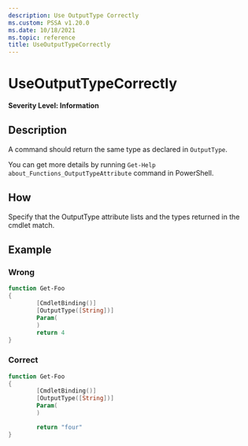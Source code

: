 ```yaml
---
description: Use OutputType Correctly
ms.custom: PSSA v1.20.0
ms.date: 10/18/2021
ms.topic: reference
title: UseOutputTypeCorrectly
---
```

# UseOutputTypeCorrectly

**Severity Level: Information**

## Description

A command should return the same type as declared in `OutputType`.

You can get more details by running `Get-Help about_Functions_OutputTypeAttribute` command in
PowerShell.

## How

Specify that the OutputType attribute lists and the types returned in the cmdlet match.

## Example

### Wrong

```powershell
function Get-Foo
{
        [CmdletBinding()]
        [OutputType([String])]
        Param(
        )
        return 4
}
```

### Correct

```powershell
function Get-Foo
{
        [CmdletBinding()]
        [OutputType([String])]
        Param(
        )

        return "four"
}
```
